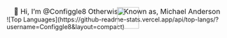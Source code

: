 <div id="header" align="center">
<img src="https://media.giphy.com/media/aotWWaGrXuNuo/giphy.gif" width="50px" height="50px" style="position:absolute" frameBorder="0" class="giphy-embed" allowFullScreen>
</div>
<div id="badges" align="center">
 <img src="https://komarev.com/ghpvc/?username=Configgle8&style=flat-square&color=blue" alt="">
</div>
<div id="textBox" align="center" style="font-size: 16px">
👋 Hi, I’m @Configgle8
 Otherwise Known as, Michael Anderson
</div>
<div>
 ![Top Languages](https://github-readme-stats.vercel.app/api/top-langs/?username=Configgle8&layout=compact)

</div>

